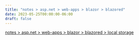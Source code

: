 ```yaml
---
title: "notes > asp.net > web-apps > blazor > blazored"
date: 2023-05-25T00:00:00-06:00
draft: false
---
```


[notes > asp.net > web-apps > blazor > blazored > local storage](local-storage.md)  
